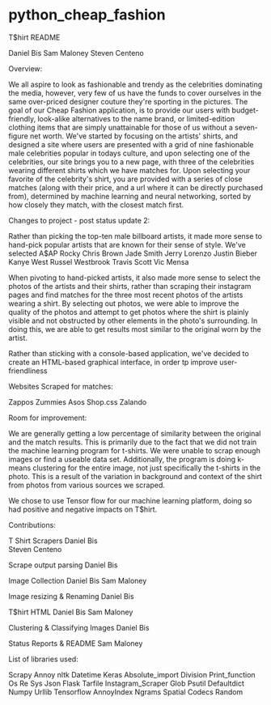# python_cheap_fashion
T$hirt README


Daniel Bis
Sam Maloney
Steven Centeno 




Overview:

We all aspire to look as fashionable and trendy as the celebrities dominating the media, however, very few of us have the funds to cover ourselves in the same over-priced designer couture they're sporting in the pictures. The goal of our Cheap Fashion application, is to provide our users with budget-friendly, look-alike alternatives to the name brand, or limited-edition clothing items that are simply unattainable for those of us without a seven-figure net worth. We've started by focusing on the artists' shirts, and designed a site where users are presented with a grid of nine fashionable male celebrities popular in todays culture, and upon selecting one of the celebrities, our site brings you to a new page, with three of the celebrities wearing different shirts which we have matches for. Upon selecting your favorite of the celebrity's shirt, you are provided with a series of close matches (along with their price, and a url where it can be directly purchased from), determined by machine learning and neural networking, sorted by how closely they match, with the closest match first.




Changes to project - post status update 2:

Rather than picking the top-ten male billboard artists, it made more sense to hand-pick popular artists that are known for their sense of style. We've selected
   A$AP Rocky
   Chris Brown
   Jade Smith
   Jerry Lorenzo
   Justin Bieber
   Kanye West
   Russel Westbrook
   Travis Scott
   Vic Mensa

When pivoting to hand-picked artists, it also made more sense to select the photos of the artists and their shirts, rather than scraping their instagram pages and find matches for the three most recent photos of the artists wearing a shirt. By selecting out photos, we were able to improve the quality of the photos and attempt to get photos where the shirt is plainly visible and not obstructed by other elements in the photo's surrounding. In doing this, we are able to get results most similar to the original worn by the artist. 

Rather than sticking with a console-based application, we've decided to create an HTML-based graphical interface, in order tp improve user-friendliness




Websites Scraped for matches:

   Zappos
   Zummies
   Asos
   Shop.css
   Zalando




Room for improvement:

We are generally getting a low percentage of similarity between the original and the match results. This is primarily due to the fact that we did not train the machine learning program for t-shirts. We were unable to scrap enough images or find a useable data set. Additionally, the program is doing k-means clustering for the entire image, not just specifically the t-shirts in the photo. This is a result of the variation in background and context of the shirt from photos from various sources we scraped. 

We chose to use Tensor flow for our machine learning platform, doing so had positive and negative impacts on T$hirt.




Contributions:

T Shirt Scrapers
   Daniel Bis  
   Steven Centeno

Scrape output parsing
   Daniel Bis

Image Collection
   Daniel Bis
   Sam Maloney

Image resizing & Renaming
   Daniel Bis

T$hirt HTML 
   Daniel Bis
   Sam Maloney

Clustering & Classifying Images
   Daniel Bis

Status Reports & README
   Sam Maloney




List of libraries used:

Scrapy
Annoy
nltk
Datetime
Keras
Absolute_import
Division
Print_function 
Os
Re
Sys
Json
Flask
Tarfile
Instagram_Scraper
Glob
Psutil
Defaultdict
Numpy
Urllib
Tensorflow
AnnoyIndex
Ngrams
Spatial
Codecs
Random
